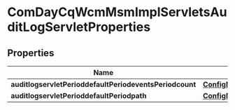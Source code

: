 
# ComDayCqWcmMsmImplServletsAuditLogServletProperties

## Properties
Name | Type | Description | Notes
------------ | ------------- | ------------- | -------------
**auditlogservletPerioddefaultPeriodeventsPeriodcount** | [**ConfigNodePropertyInteger**](ConfigNodePropertyInteger.md) |  |  [optional]
**auditlogservletPerioddefaultPeriodpath** | [**ConfigNodePropertyString**](ConfigNodePropertyString.md) |  |  [optional]



